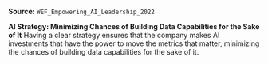 **Source:** `WEF_Empowering_AI_Leadership_2022`

**AI Strategy: Minimizing Chances of Building Data Capabilities for the Sake of It**
Having a clear strategy ensures that the company makes AI investments that have the power to move the metrics that matter, minimizing the chances of building data capabilities for the sake of it.
